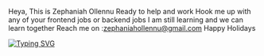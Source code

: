 Heya, This is Zephaniah Ollennu
Ready to help and work
Hook me up with any of your frontend jobs or backend jobs
I am still learning and we can learn together 
Reach me on :zephaniahollennu@gmail.com
Happy Holidays

[![Typing SVG](https://readme-typing-svg.demolab.com?font=Sophia+Pro&weight=800&size=21&pause=1000&color=AA00F7&width=435&lines=Computer+Scientist;Software+Engineer;Web+Developer;Mobile+App+Developer;Full+Stack+Developer;Linux+Expert)](https://git.io/typing-svg)
